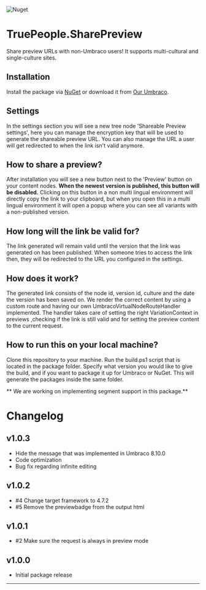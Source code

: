 ![Nuget](https://img.shields.io/nuget/v/TruePeople.SharePreview)

# TruePeople.SharePreview
Share preview URLs with non-Umbraco users! It supports multi-cultural and single-culture sites.

## Installation
Install the package via [NuGet](https://www.nuget.org/packages/TruePeople.SharePreview) or download it from [Our Umbraco](https://our.umbraco.com/packages/backoffice-extensions/truepeoplesharepreview/).


## Settings
In the settings section you will see a new tree node 'Shareable Preview settings', here you can manage the encryption key that will be used to generate the shareable preview URL.
You can also manage the URL a user will get redirected to when the link isn't valid anymore.

## How to share a preview?
After installation you will see a new button next to the 'Preview' button on your content nodes.
**When the newest version is published, this button will be disabled.**
Clicking on this button in a non multi lingual environment will directly copy the link to your clipboard,
but when you open this in a multi lingual environment it will open a popup where you can see all variants with a non-published version.

## How long will the link be valid for?
The link generated will remain valid until the version that the link was generated on has been published.
When someone tries to access the link then, they will be redirected to the URL you configured in the settings.

## How does it work?
The generated link consists of the node id, version id, culture and the date the version has been saved on.
We render the correct content by using a custom route and having our own UmbracoVirtualNodeRouteHandler implemented.
The handler takes care of setting the right VariationContext in previews ,checking if the link is still valid and for setting the preview content to the current request.

## How to run this on your local machine?
Clone this repository to your machine.
Run the build.ps1 script that is located in the package folder.
Specify what version you would like to give the build, and if you want to package it up for Umbraco or NuGet.
This will generate the packages inside the same folder.


** We are working on implementing segment support in this package.**

# Changelog

## v1.0.3
- Hide the message that was implemented in Umbraco 8.10.0
- Code optimization
- Bug fix regarding infinite editing

## v1.0.2
- #4 Change target framework to 4.7.2
- #5 Remove the previewbadge from the output html

## v1.0.1

- #2 Make sure the request is always in preview mode

## v1.0.0

- Initial package release
	
---
